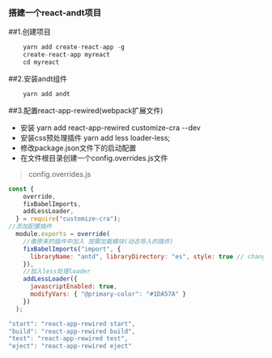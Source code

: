 ### 搭建一个react-andt项目

##1.创建项目
```js
    yarn add create-react-app -g 
    create-react-app myreact
    cd myreact
```
##2.安装andt组件

```js
    yarn add andt
```

##3.配置react-app-rewired(webpack扩展文件)
- 安装 yarn add react-app-rewired  customize-cra --dev
- 安装css预处理插件 yarn add less loader-less;
- 修改package.json文件下的启动配置
- 在文件根目录创建一个config.overrides.js文件
>config.overrides.js
```js
const {
    override,
    fixBabelImports,
    addLessLoader,
  } = require("customize-cra");
//添加配置插件
  module.exports = override(
    //像原来的插件中加入 按需加载模块(动态导入的插件)
    fixBabelImports("import", {
      libraryName: "antd", libraryDirectory: "es", style: true // change importing css to less
    }),
    //加入less处理loader
    addLessLoader({
      javascriptEnabled: true,
      modifyVars: { "@primary-color": "#1DA57A" }
    })
  );
```
```js
"start": "react-app-rewired start",
"build": "react-app-rewired build",
"test": "react-app-rewired test",
"eject": "react-app-rewired eject"
```


